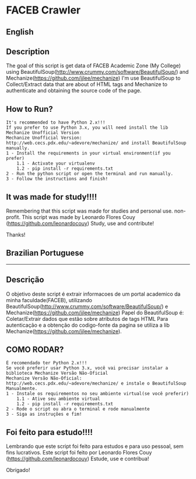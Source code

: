 # FACEB Crawler #
## English

## Description ##
The goal of this script is get data of FACEB Academic Zone (My College)
using BeautifulSoup(http://www.crummy.com/software/BeautifulSoup/) and Mechanize(https://github.com/jjlee/mechanize)
I'm use BeautifulSoup to Collect/Extract data that are about of HTML tags and
Mechanize to authenticate and obtaining the source code of the page.

## How to Run? ##
    It's recommended to have Python 2.x!!!
    If you prefer to use Python 3.x, you will need install the lib Mechanize Unofficial Version
    Mechanize Unofficial Version: http://web.cecs.pdx.edu/~adevore/mechanize/ and install BeautifulSoup manually.
    1 - Install the requirements in your virtual environment(if you prefer)
        1.1 - Activate your virtualenv
        1.2 - pip install -r requirements.txt
    2 - Run the python script or open the terminal and run manually.
    3 - Follow the instructions and finish!

## It was made for study!!!! ##
Remembering that this script was made for studies and personal use. non-profit.
This script was made by Leonardo Flores Couy (https://github.com/leonardocouy)
Study, use and contribute!

Thanks!

## Brazilian Portuguese
--------------------------

## Descrição ##
O objetivo deste script é extrair informacoes de um portal academico da minha faculdade(FACEB), utilizando
BeautifulSoup(http://www.crummy.com/software/BeautifulSoup/) e Mechanize(https://github.com/jjlee/mechanize)
Papel do BeautifulSoup é: Coletar/Extrair dados que estão sobre atributos de tags HTML
Para autenticação e a obtenção do codigo-fonte da pagina se utiliza a lib
Mechanize(https://github.com/jjlee/mechanize).

## COMO RODAR? ##
    É recomendado ter Python 2.x!!!
    Se você preferir usar Python 3.x, você vai precisar instalar a biblioteca Mechanize Versão Não-Oficial
    Mechanize Versão Não-Oficial: http://web.cecs.pdx.edu/~adevore/mechanize/ e instale o BeautifulSoup Manualmente.
    1 - Instale os requirementos no seu ambiente virtual(se você preferir)
        1.1 - Ative seu ambiente virtual
        1.2 - pip install -r requirements.txt
    2 - Rode o script ou abra o terminal e rode manualmente
    3 - Siga as instruções e fim!

## Foi feito para estudo!!!! ##
Lembrando que este script foi feito para estudos e para uso pessoal, sem fins lucrativos.
Este script foi feito por Leonardo Flores Couy (https://github.com/leonardocouy)
Estude, use e contribua!

Obrigado!
